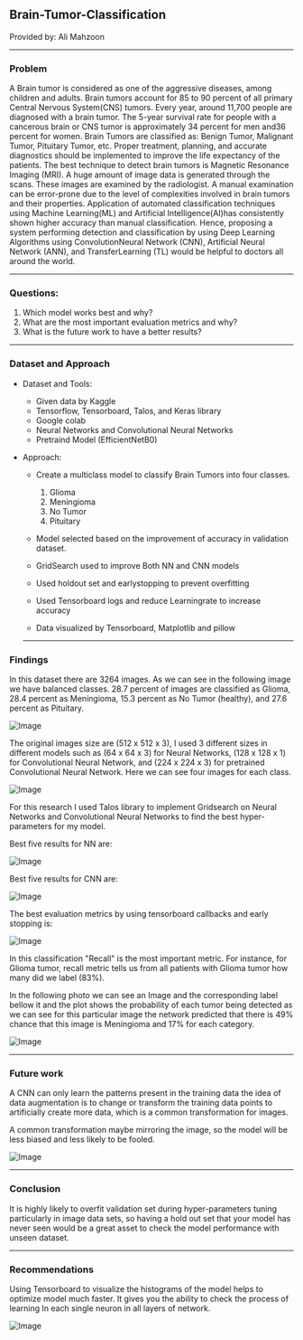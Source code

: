 ## Brain-Tumor-Classification

Provided by: Ali Mahzoon

---
### Problem
A Brain tumor is considered as one of the aggressive diseases, among children and adults. Brain tumors account for 85 to 90 percent of all primary Central Nervous System(CNS) tumors. Every year, around 11,700 people are diagnosed with a brain tumor. The 5-year survival rate for people with a cancerous brain or CNS tumor is approximately 34 percent for men and36 percent for women. Brain Tumors are classified as: Benign Tumor, Malignant Tumor, Pituitary Tumor, etc. Proper treatment, planning, and accurate diagnostics should be implemented to improve the life expectancy of the patients. The best technique to detect brain tumors is Magnetic Resonance Imaging (MRI). A huge amount of image data is generated through the scans. These images are examined by the radiologist. A manual examination can be error-prone due to the level of complexities involved in brain tumors and their properties.
Application of automated classification techniques using Machine Learning(ML) and Artificial Intelligence(AI)has consistently shown higher accuracy than manual classification. Hence, proposing a system performing detection and classification by using Deep Learning Algorithms using ConvolutionNeural Network (CNN), Artificial Neural Network (ANN), and TransferLearning (TL) would be helpful to doctors all around the world.

---
### Questions:
1. Which model works best and why?
2. What are the most important evaluation metrics and why?
3. What is the future work to have a better results?

---
### Dataset and Approach
* Dataset and Tools:
   * Given data by Kaggle
   * Tensorflow, Tensorboard, Talos, and Keras library
   * Google colab
   * Neural Networks and Convolutional Neural Networks
   * Pretraind Model (EfficientNetB0)


* Approach:
  * Create a multiclass model to classify Brain Tumors into four classes.
    1.  Glioma
    2.  Meningioma
    3.  No Tumor
    4.  Pituitary


  * Model selected based on the improvement of accuracy in validation dataset.
  * GridSearch used to improve Both NN and CNN models
  * Used holdout set and earlystopping to prevent overfitting
  * Used Tensorboard logs and reduce Learningrate to increase accuracy
  * Data visualized by Tensorboard, Matplotlib and pillow

  ---
### Findings
In this dataset there are 3264 images. As we can see in the following image we have balanced classes. 28.7 percent of images are classified as Glioma, 28.4 percent as Meningioma, 15.3 percent as No Tumor (healthy), and 27.6 percent as Pituitary.

![Image](https://github.com/alimahzoon/Brain-Tumor-Classification/blob/main/Images/1.png "Pre EDA")

The original images size are (512 x 512 x 3), I used 3 different sizes in different models such as (64 x 64 x 3) for Neural Networks, (128 x 128 x 1) for Convolutional Neural Network, and (224 x 224 x 3) for pretrained Convolutional Neural Network. Here we can see four images for each class.

![Image](https://github.com/alimahzoon/Brain-Tumor-Classification/blob/main/Images/2.png " EDA")

For this research I used Talos library to implement Gridsearch on Neural Networks and Convolutional Neural Networks to find the best hyper-parameters for my model.

Best five results for NN are:

![Image](https://github.com/alimahzoon/Brain-Tumor-Classification/blob/main/Images/3.png "NN GridSearch")

Best five results for CNN are:

![Image](https://github.com/alimahzoon/Brain-Tumor-Classification/blob/main/Images/4.png "CNN GridSearch")

The best evaluation metrics by using tensorboard callbacks and early stopping is:

![Image](https://github.com/alimahzoon/Brain-Tumor-Classification/blob/main/Images/5.png "Best Evaluation Metrics")

In this classification "Recall" is the most important metric. For instance, for Glioma tumor, recall metric tells us from all patients with Glioma tumor how many did we label (83%).

In the following photo we can see an Image and the corresponding label bellow it and the plot shows the probability of each tumor being detected as we can see for this particular image the network predicted that there is 49% chance that this image is Meningioma and 17% for each category.

![Image](https://github.com/alimahzoon/Brain-Tumor-Classification/blob/main/Images/6.png "Visualization")

---
### Future work
A CNN can only learn the patterns present in the training data the idea of data augmentation is to change or transform the training data points to artificially create more data, which is a common transformation for images.

A common transformation maybe mirroring the image, so the model will be less biased and less likely to be fooled.

![Image](https://github.com/alimahzoon/Brain-Tumor-Classification/blob/main/Images/7.png "Mirroring")

---
### Conclusion
It is highly likely to overfit validation set during hyper-parameters tuning particularly in image data sets, so having a hold out set that your model has never seen  would be a great asset to check the model performance with unseen dataset.

---
### Recommendations
Using Tensorboard to visualize the histograms of  the model helps to optimize model much faster.
It gives you the ability to check the process of learning In each single neuron in all layers of network.

![Image](https://github.com/alimahzoon/Brain-Tumor-Classification/blob/main/Images/8.png "Tensorboard Histograms")

 
